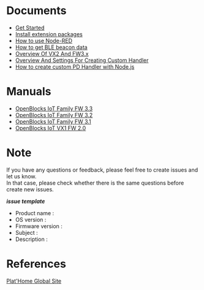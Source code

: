 # Documents
* [Get Started](/doc_source/vx2/GetStarted.md)
* [Install extension packages](/doc_source/vx2/InstallExtensionPackages.md)
* [How to use Node-RED](/doc_source/vx2/HowToUseNodered.md)
* [How to get BLE beacon data](/doc_source/vx2/HowToGetBLEBeaconData.md)
* [Overview Of VX2 And FW3.x](/doc_source/vx2/OverviewOfVX2AndFW3.md)
* [Overview And Settings For Creating Custom Handler](/doc_source/vx2/OverviewAndSettingsForCreatingCustomHandler.md)
* [How to create custom PD Handler with Node.js](/doc_source/vx2/HowToCreateCustomPdHandlerWithNodejs.md)

# Manuals
* [OpenBlocks IoT Family FW 3.3](/docs/3.3/README.md)
* [OpenBlocks IoT Family FW 3.2](/docs/3.2/README.md)
* [OpenBlocks IoT Family FW 3.1](/docs/3.1/README.md)
* [OpenBlocks IoT VX1 FW 2.0](/docs/2.0/README.md)

# Note
If you have any questions or feedback, please feel free to create issues and let us know.  
In that case, please check whether there is the same questions before create new issues.

***issue template***
- Product name : 
- OS version : 
- Firmware version : 
- Subject : 
- Description : 

# References
[Plat'Home Global Site](https://www.plathome.com/)
